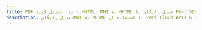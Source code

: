 ---title: PDF را به  تبدیل کنیدMHTML، MHT به MHTML مبدل رایگان یا Perl SDKdescription: تبدیل رایگانMHT به MHTML با استفاده از Perl Cloud APIs & SDK همچنین اسناد PDF را در Cloud ایجاد، ویرایش و رندر کنید.---